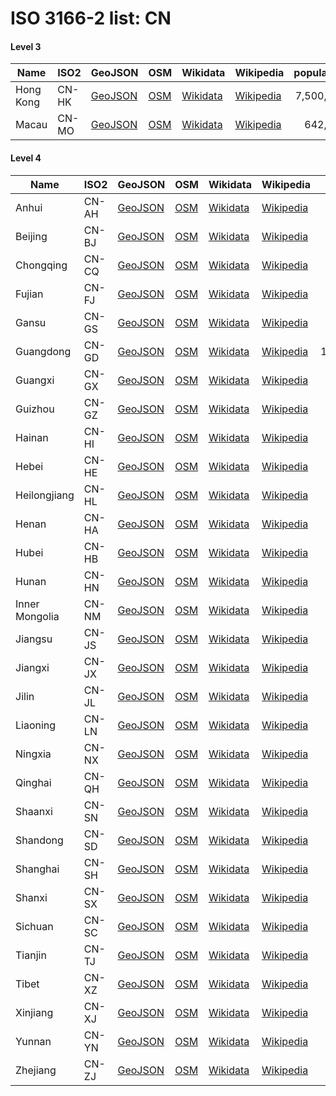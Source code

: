 # ISO 3166-2 list: CN


#### Level 3
Name | ISO2 | GeoJSON | OSM | Wikidata | Wikipedia | population 
--- | --- | --- | --- | --- | --- | --: 
Hong Kong | CN-HK | [GeoJSON](../../export/geojson/q8/iso2/CN/CN-HK.geojson) | [OSM](https://www.openstreetmap.org/relation/913110) | [Wikidata](https://www.wikidata.org/wiki/Q8646) | [Wikipedia](http://en.wikipedia.org/wiki/zh%3A%E9%A6%99%E6%B8%AF) | 7,500,700
Macau | CN-MO | [GeoJSON](../../export/geojson/q8/iso2/CN/CN-MO.geojson) | [OSM](https://www.openstreetmap.org/relation/1867188) | [Wikidata](https://www.wikidata.org/wiki/Q14773) | [Wikipedia](http://en.wikipedia.org/wiki/en%3AMacau) | 642,900


#### Level 4
Name | ISO2 | GeoJSON | OSM | Wikidata | Wikipedia | population 
--- | --- | --- | --- | --- | --- | --: 
Anhui | CN-AH | [GeoJSON](../../export/geojson/q8/iso2/CN/CN-AH.geojson) | [OSM](https://www.openstreetmap.org/relation/913011) | [Wikidata](https://www.wikidata.org/wiki/Q40956) | [Wikipedia](http://en.wikipedia.org/wiki/zh%3A%E5%AE%89%E5%BE%BD%E7%9C%81) | 60,300,000
Beijing | CN-BJ | [GeoJSON](../../export/geojson/q8/iso2/CN/CN-BJ.geojson) | [OSM](https://www.openstreetmap.org/relation/912940) | [Wikidata](https://www.wikidata.org/wiki/Q956) | [Wikipedia](http://en.wikipedia.org/wiki/zh%3A%E5%8C%97%E4%BA%AC%E5%B8%82) | 21,710,000
Chongqing | CN-CQ | [GeoJSON](../../export/geojson/q8/iso2/CN/CN-CQ.geojson) | [OSM](https://www.openstreetmap.org/relation/913069) | [Wikidata](https://www.wikidata.org/wiki/Q11725) | [Wikipedia](http://en.wikipedia.org/wiki/zh%3A%E9%87%8D%E5%BA%86%E5%B8%82) | 7,990,000
Fujian | CN-FJ | [GeoJSON](../../export/geojson/q8/iso2/CN/CN-FJ.geojson) | [OSM](https://www.openstreetmap.org/relation/553303) | [Wikidata](https://www.wikidata.org/wiki/Q41705) | [Wikipedia](http://en.wikipedia.org/wiki/zh%3A%E7%A6%8F%E5%BB%BA%E7%9C%81) | 36,894,216
Gansu | CN-GS | [GeoJSON](../../export/geojson/q8/iso2/CN/CN-GS.geojson) | [OSM](https://www.openstreetmap.org/relation/153314) | [Wikidata](https://www.wikidata.org/wiki/Q42392) | [Wikipedia](http://en.wikipedia.org/wiki/zh%3A%E7%94%98%E8%82%83%E7%9C%81) | 25,575,254
Guangdong | CN-GD | [GeoJSON](../../export/geojson/q8/iso2/CN/CN-GD.geojson) | [OSM](https://www.openstreetmap.org/relation/911844) | [Wikidata](https://www.wikidata.org/wiki/Q15175) | [Wikipedia](http://en.wikipedia.org/wiki/zh%3A%E5%B9%BF%E4%B8%9C%E7%9C%81) | 113,460,000
Guangxi | CN-GX | [GeoJSON](../../export/geojson/q8/iso2/CN/CN-GX.geojson) | [OSM](https://www.openstreetmap.org/relation/286342) | [Wikidata](https://www.wikidata.org/wiki/Q15176) | [Wikipedia](http://en.wikipedia.org/wiki/zh%3A%E5%B9%BF%E8%A5%BF%E5%A3%AE%E6%97%8F%E8%87%AA%E6%B2%BB%E5%8C%BA) | 46,026,629
Guizhou | CN-GZ | [GeoJSON](../../export/geojson/q8/iso2/CN/CN-GZ.geojson) | [OSM](https://www.openstreetmap.org/relation/286937) | [Wikidata](https://www.wikidata.org/wiki/Q47097) | [Wikipedia](http://en.wikipedia.org/wiki/zh%3A%E8%B4%B5%E5%B7%9E%E7%9C%81) | 35,800,000
Hainan | CN-HI | [GeoJSON](../../export/geojson/q8/iso2/CN/CN-HI.geojson) | [OSM](https://www.openstreetmap.org/relation/2128285) | [Wikidata](https://www.wikidata.org/wiki/Q42200) | [Wikipedia](http://en.wikipedia.org/wiki/en%3AHainan) | 9,171,300
Hebei | CN-HE | [GeoJSON](../../export/geojson/q8/iso2/CN/CN-HE.geojson) | [OSM](https://www.openstreetmap.org/relation/912998) | [Wikidata](https://www.wikidata.org/wiki/Q21208) | [Wikipedia](http://en.wikipedia.org/wiki/zh%3A%E6%B2%B3%E5%8C%97%E7%9C%81) | 71,854,202
Heilongjiang | CN-HL | [GeoJSON](../../export/geojson/q8/iso2/CN/CN-HL.geojson) | [OSM](https://www.openstreetmap.org/relation/199073) | [Wikidata](https://www.wikidata.org/wiki/Q19206) | [Wikipedia](http://en.wikipedia.org/wiki/zh%3A%E9%BB%91%E9%BE%99%E6%B1%9F%E7%9C%81) | 38,312,224
Henan | CN-HA | [GeoJSON](../../export/geojson/q8/iso2/CN/CN-HA.geojson) | [OSM](https://www.openstreetmap.org/relation/407492) | [Wikidata](https://www.wikidata.org/wiki/Q43684) | [Wikipedia](http://en.wikipedia.org/wiki/zh%3A%E6%B2%B3%E5%8D%97%E7%9C%81) | 96,050,000
Hubei | CN-HB | [GeoJSON](../../export/geojson/q8/iso2/CN/CN-HB.geojson) | [OSM](https://www.openstreetmap.org/relation/913106) | [Wikidata](https://www.wikidata.org/wiki/Q46862) | [Wikipedia](http://en.wikipedia.org/wiki/zh%3A%E6%B9%96%E5%8C%97%E7%9C%81) | 58,160,000
Hunan | CN-HN | [GeoJSON](../../export/geojson/q8/iso2/CN/CN-HN.geojson) | [OSM](https://www.openstreetmap.org/relation/913073) | [Wikidata](https://www.wikidata.org/wiki/Q45761) | [Wikipedia](http://en.wikipedia.org/wiki/zh%3A%E6%B9%96%E5%8D%97%E7%9C%81) | 65,683,722
Inner Mongolia | CN-NM | [GeoJSON](../../export/geojson/q8/iso2/CN/CN-NM.geojson) | [OSM](https://www.openstreetmap.org/relation/161349) | [Wikidata](https://www.wikidata.org/wiki/Q41079) | [Wikipedia](http://en.wikipedia.org/wiki/zh%3A%E5%86%85%E8%92%99%E5%8F%A4%E8%87%AA%E6%B2%BB%E5%8C%BA) | 24,706,321
Jiangsu | CN-JS | [GeoJSON](../../export/geojson/q8/iso2/CN/CN-JS.geojson) | [OSM](https://www.openstreetmap.org/relation/913012) | [Wikidata](https://www.wikidata.org/wiki/Q16963) | [Wikipedia](http://en.wikipedia.org/wiki/zh%3A%E6%B1%9F%E8%8B%8F%E7%9C%81) | 78,659,903
Jiangxi | CN-JX | [GeoJSON](../../export/geojson/q8/iso2/CN/CN-JX.geojson) | [OSM](https://www.openstreetmap.org/relation/913109) | [Wikidata](https://www.wikidata.org/wiki/Q57052) | [Wikipedia](http://en.wikipedia.org/wiki/zh%3A%E6%B1%9F%E8%A5%BF%E7%9C%81) | 44,567,475
Jilin | CN-JL | [GeoJSON](../../export/geojson/q8/iso2/CN/CN-JL.geojson) | [OSM](https://www.openstreetmap.org/relation/198590) | [Wikidata](https://www.wikidata.org/wiki/Q45208) | [Wikipedia](http://en.wikipedia.org/wiki/zh%3A%E5%90%89%E6%9E%97%E7%9C%81) | 27,462,297
Liaoning | CN-LN | [GeoJSON](../../export/geojson/q8/iso2/CN/CN-LN.geojson) | [OSM](https://www.openstreetmap.org/relation/912942) | [Wikidata](https://www.wikidata.org/wiki/Q43934) | [Wikipedia](http://en.wikipedia.org/wiki/zh%3A%E8%BE%BD%E5%AE%81%E7%9C%81) | 43,746,323
Ningxia | CN-NX | [GeoJSON](../../export/geojson/q8/iso2/CN/CN-NX.geojson) | [OSM](https://www.openstreetmap.org/relation/913101) | [Wikidata](https://www.wikidata.org/wiki/Q57448) | [Wikipedia](http://en.wikipedia.org/wiki/zh%3A%E5%AE%81%E5%A4%8F%E5%9B%9E%E6%97%8F%E8%87%AA%E6%B2%BB%E5%8C%BA) | 6,301,350
Qinghai | CN-QH | [GeoJSON](../../export/geojson/q8/iso2/CN/CN-QH.geojson) | [OSM](https://www.openstreetmap.org/relation/153269) | [Wikidata](https://www.wikidata.org/wiki/Q45833) | [Wikipedia](http://en.wikipedia.org/wiki/zh%3A%E9%9D%92%E6%B5%B7%E7%9C%81) | 5,930,000
Shaanxi | CN-SN | [GeoJSON](../../export/geojson/q8/iso2/CN/CN-SN.geojson) | [OSM](https://www.openstreetmap.org/relation/913100) | [Wikidata](https://www.wikidata.org/wiki/Q47974) | [Wikipedia](http://en.wikipedia.org/wiki/zh%3A%E9%99%95%E8%A5%BF%E7%9C%81) | 37,327,378
Shandong | CN-SD | [GeoJSON](../../export/geojson/q8/iso2/CN/CN-SD.geojson) | [OSM](https://www.openstreetmap.org/relation/913006) | [Wikidata](https://www.wikidata.org/wiki/Q43407) | [Wikipedia](http://en.wikipedia.org/wiki/zh%3A%E5%B1%B1%E4%B8%9C%E7%9C%81) | 95,793,065
Shanghai | CN-SH | [GeoJSON](../../export/geojson/q8/iso2/CN/CN-SH.geojson) | [OSM](https://www.openstreetmap.org/relation/913067) | [Wikidata](https://www.wikidata.org/wiki/Q8686) | [Wikipedia](http://en.wikipedia.org/wiki/zh%3A%E4%B8%8A%E6%B5%B7%E5%B8%82) | 23,390,000
Shanxi | CN-SX | [GeoJSON](../../export/geojson/q8/iso2/CN/CN-SX.geojson) | [OSM](https://www.openstreetmap.org/relation/913105) | [Wikidata](https://www.wikidata.org/wiki/Q46913) | [Wikipedia](http://en.wikipedia.org/wiki/zh%3A%E5%B1%B1%E8%A5%BF%E7%9C%81) | 36,500,000
Sichuan | CN-SC | [GeoJSON](../../export/geojson/q8/iso2/CN/CN-SC.geojson) | [OSM](https://www.openstreetmap.org/relation/913068) | [Wikidata](https://www.wikidata.org/wiki/Q19770) | [Wikipedia](http://en.wikipedia.org/wiki/zh%3A%E5%9B%9B%E5%B7%9D%E7%9C%81) | 81,100,000
Tianjin | CN-TJ | [GeoJSON](../../export/geojson/q8/iso2/CN/CN-TJ.geojson) | [OSM](https://www.openstreetmap.org/relation/912999) | [Wikidata](https://www.wikidata.org/wiki/Q11736) | [Wikipedia](http://en.wikipedia.org/wiki/zh%3A%E5%A4%A9%E6%B4%A5%E5%B8%82) | 13,245,000
Tibet | CN-XZ | [GeoJSON](../../export/geojson/q8/iso2/CN/CN-XZ.geojson) | [OSM](https://www.openstreetmap.org/relation/153292) | [Wikidata](https://www.wikidata.org/wiki/Q17269) | [Wikipedia](http://en.wikipedia.org/wiki/zh%3A%E8%A5%BF%E8%97%8F%E8%87%AA%E6%B2%BB%E5%8C%BA) | 3,180,000
Xinjiang | CN-XJ | [GeoJSON](../../export/geojson/q8/iso2/CN/CN-XJ.geojson) | [OSM](https://www.openstreetmap.org/relation/153310) | [Wikidata](https://www.wikidata.org/wiki/Q34800) | [Wikipedia](http://en.wikipedia.org/wiki/zh%3A%E6%96%B0%E7%96%86%E7%BB%B4%E5%90%BE%E5%B0%94%E8%87%AA%E6%B2%BB%E5%8C%BA) | 21,813,334
Yunnan | CN-YN | [GeoJSON](../../export/geojson/q8/iso2/CN/CN-YN.geojson) | [OSM](https://www.openstreetmap.org/relation/913094) | [Wikidata](https://www.wikidata.org/wiki/Q43194) | [Wikipedia](http://en.wikipedia.org/wiki/zh%3A%E4%BA%91%E5%8D%97%E7%9C%81) | 47,420,000
Zhejiang | CN-ZJ | [GeoJSON](../../export/geojson/q8/iso2/CN/CN-ZJ.geojson) | [OSM](https://www.openstreetmap.org/relation/553302) | [Wikidata](https://www.wikidata.org/wiki/Q16967) | [Wikipedia](http://en.wikipedia.org/wiki/zh%3A%E6%B5%99%E6%B1%9F%E7%9C%81) | 56,570,000
